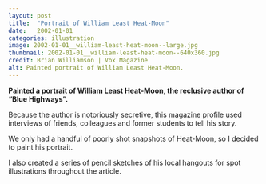 ```yaml
---
layout: post
title:  "Portrait of William Least Heat-Moon"
date:   2002-01-01
categories: illustration
image: 2002-01-01__william-least-heat-moon--large.jpg
thumbnail: 2002-01-01__william-least-heat-moon--640x360.jpg
credit: Brian Williamson | Vox Magazine
alt: Painted portrait of William Least Heat-Moon.
---
```


**Painted a portrait of William Least Heat-Moon, the reclusive author of “Blue Highways”.**

Because the author is notoriously secretive, this magazine profile used interviews of friends, colleagues and former students to tell his story.

We only had a handful of poorly shot snapshots of Heat-Moon, so I decided to paint his portrait.

I also created a series of pencil sketches of his local hangouts for spot illustrations throughout the article.
